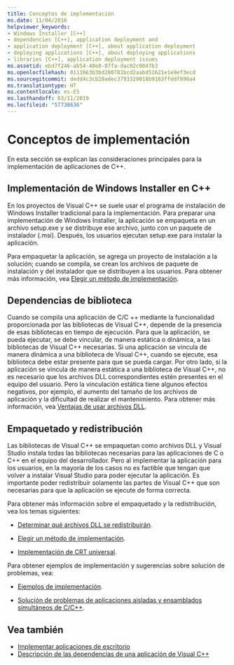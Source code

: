 ```yaml
---
title: Conceptos de implementación
ms.date: 11/04/2016
helpviewer_keywords:
- Windows Installer [C++]
- dependencies [C++], application deployment and
- application deployment [C++], about application deployment
- deploying applications [C++], about deploying applications
- libraries [C++], application deployment issues
ms.assetid: ebd7f246-ab54-40e8-87fa-dac02c0047b3
ms.openlocfilehash: 0111063b3bd280781bcd2aabd51621e1e9ef3ecd
ms.sourcegitcommit: dedd4c3cb28adec3793329018b9163ffddf890a4
ms.translationtype: HT
ms.contentlocale: es-ES
ms.lasthandoff: 03/11/2019
ms.locfileid: "57738636"
---
```

# <a name="deployment-concepts"></a>Conceptos de implementación

En esta sección se explican las consideraciones principales para la implementación de aplicaciones de C++.

## <a name="windows-installer-deployment-in-c"></a>Implementación de Windows Installer en C++

En los proyectos de Visual C++ se suele usar el programa de instalación de Windows Installer tradicional para la implementación. Para preparar una implementación de Windows Installer, la aplicación se empaqueta en un archivo setup.exe y se distribuye ese archivo, junto con un paquete de instalador (.msi). Después, los usuarios ejecutan setup.exe para instalar la aplicación.

Para empaquetar la aplicación, se agrega un proyecto de instalación a la solución; cuando se compila, se crean los archivos de paquete de instalación y del instalador que se distribuyen a los usuarios. Para obtener más información, vea [Elegir un método de implementación](../ide/choosing-a-deployment-method.md).

## <a name="library-dependencies"></a>Dependencias de biblioteca

Cuando se compila una aplicación de C/C ++ mediante la funcionalidad proporcionada por las bibliotecas de Visual C++, depende de la presencia de esas bibliotecas en tiempo de ejecución. Para que la aplicación, se pueda ejecutar, se debe vincular, de manera estática o dinámica, a las bibliotecas de Visual C++ necesarias. Si una aplicación se vincula de manera dinámica a una biblioteca de Visual C++, cuando se ejecute, esa biblioteca debe estar presente para que se pueda cargar. Por otro lado, si la aplicación se vincula de manera estática a una biblioteca de Visual C++, no es necesario que los archivos DLL correspondientes estén presentes en el equipo del usuario. Pero la vinculación estática tiene algunos efectos negativos, por ejemplo, el aumento del tamaño de los archivos de aplicación y la dificultad de realizar el mantenimiento. Para obtener más información, vea [Ventajas de usar archivos DLL](../build/dlls-in-visual-cpp.md#advantages-of-using-dlls).

## <a name="packaging-and-redistributing"></a>Empaquetado y redistribución

Las bibliotecas de Visual C++ se empaquetan como archivos DLL y Visual Studio instala todas las bibliotecas necesarias para las aplicaciones de C o C++ en el equipo del desarrollador. Pero al implementar la aplicación para los usuarios, en la mayoría de los casos no es factible que tengan que volver a instalar Visual Studio para poder ejecutar la aplicación. Es importante poder redistribuir solamente las partes de Visual C++ que son necesarias para que la aplicación se ejecute de forma correcta.

Para obtener más información sobre el empaquetado y la redistribución, vea los temas siguientes:

- [Determinar qué archivos DLL se redistribuirán](../ide/determining-which-dlls-to-redistribute.md).

- [Elegir un método de implementación](../ide/choosing-a-deployment-method.md).

- [Implementación de CRT universal](universal-crt-deployment.md).

Para obtener ejemplos de implementación y sugerencias sobre solución de problemas, vea:

- [Ejemplos de implementación](../ide/deployment-examples.md).

- [Solución de problemas de aplicaciones aisladas y ensamblados simultáneos de C/C++](../build/troubleshooting-c-cpp-isolated-applications-and-side-by-side-assemblies.md).

## <a name="see-also"></a>Vea también

- [Implementar aplicaciones de escritorio](../ide/deploying-native-desktop-applications-visual-cpp.md)
- [Descripción de las dependencias de una aplicación de Visual C++](../ide/understanding-the-dependencies-of-a-visual-cpp-application.md)
